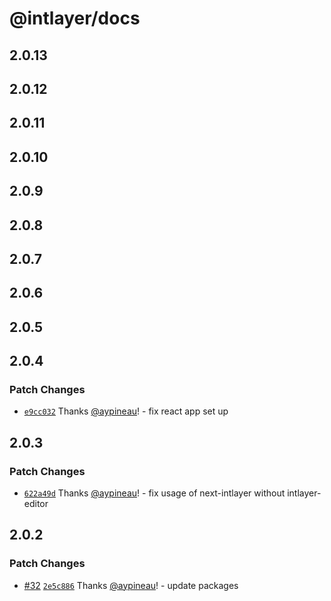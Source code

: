 # @intlayer/docs

## 2.0.13

## 2.0.12

## 2.0.11

## 2.0.10

## 2.0.9

## 2.0.8

## 2.0.7

## 2.0.6

## 2.0.5

## 2.0.4

### Patch Changes

- [`e9cc032`](https://github.com/intlayer-org/intlayer/commit/e9cc03211e3a86daa169c2e711566e202644f1d5) Thanks [@aypineau](https://github.com/aymericzip)! - fix react app set up

## 2.0.3

### Patch Changes

- [`622a49d`](https://github.com/intlayer-org/intlayer/commit/622a49d4eaf8477f3b42579a3fc27a3fefd41043) Thanks [@aypineau](https://github.com/aymericzip)! - fix usage of next-intlayer without intlayer-editor

## 2.0.2

### Patch Changes

- [#32](https://github.com/intlayer-org/intlayer/pull/32) [`2e5c886`](https://github.com/intlayer-org/intlayer/commit/2e5c886169ccdbd16611b77d55e9892ca699ab8d) Thanks [@aypineau](https://github.com/aymericzip)! - update packages
